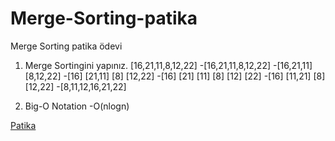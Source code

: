 # Merge-Sorting-patika
Merge Sorting patika ödevi

1) Merge Sortingini yapınız. [16,21,11,8,12,22]
-[16,21,11,8,12,22] 
-[16,21,11] [8,12,22]
-[16] [21,11] [8] [12,22]
-[16] [21] [11] [8] [12] [22]
-[16] [11,21] [8] [12,22]
-[8,11,12,16,21,22]

2) Big-O Notation
-O(nlogn)

[Patika](https://app.patika.dev/)